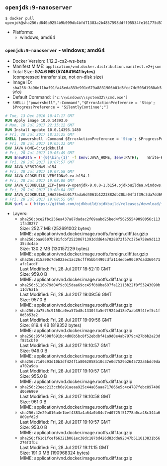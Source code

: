 ## `openjdk:9-nanoserver`

```console
$ docker pull openjdk@sha256:d840a9254b9b099db4bfd71383a2b4857598ddff95534fe161775d57b5067d86
```

-	Platforms:
	-	windows; amd64

### `openjdk:9-nanoserver` - windows; amd64

-	Docker Version: 1.12.2-cs2-ws-beta
-	Manifest MIME: `application/vnd.docker.distribution.manifest.v2+json`
-	Total Size: **574.6 MB (574641641 bytes)**  
	(compressed transfer size, not on-disk size)
-	Image ID: `sha256:3a96e11baf91fa45eda833e991c679a8831906b01d5fcc7dc503d1980ab59fc8`
-	Default Command: `["c:\\windows\\system32\\cmd.exe"]`
-	`SHELL`: `["powershell","-Command","$ErrorActionPreference = 'Stop'; $ProgressPreference = 'SilentlyContinue';"]`

```dockerfile
# Tue, 13 Dec 2016 10:47:17 GMT
RUN Apply image 10.0.14393.0
# Mon, 10 Jul 2017 22:35:12 GMT
RUN Install update 10.0.14393.1480
# Fri, 28 Jul 2017 18:35:25 GMT
SHELL [powershell -Command $ErrorActionPreference = 'Stop'; $ProgressPreference = 'SilentlyContinue';]
# Fri, 28 Jul 2017 19:05:33 GMT
ENV JAVA_HOME=C:\ojdkbuild
# Fri, 28 Jul 2017 19:05:49 GMT
RUN $newPath = ('{0}\bin;{1}' -f $env:JAVA_HOME, $env:PATH); 	Write-Host ('Updating PATH: {0}' -f $newPath); 	setx /M PATH $newPath;
# Fri, 28 Jul 2017 19:07:57 GMT
ENV JAVA_VERSION=9-b154
# Fri, 28 Jul 2017 19:07:58 GMT
ENV JAVA_OJDKBUILD_VERSION=9-ea-b154-1
# Fri, 28 Jul 2017 19:08:00 GMT
ENV JAVA_OJDKBUILD_ZIP=java-9-openjdk-9.0.0-1.b154.ojdkbuildea.windows.x86_64.zip
# Fri, 28 Jul 2017 19:08:04 GMT
ENV JAVA_OJDKBUILD_SHA256=bb0177ada6d4061b1223882db20ba04f3f39c3da7dd695a1e1004e93a65fcfd6
# Fri, 28 Jul 2017 19:08:55 GMT
RUN $url = ('https://github.com/ojdkbuild/ojdkbuild/releases/download/{0}/{1}' -f $env:JAVA_OJDKBUILD_VERSION, $env:JAVA_OJDKBUILD_ZIP); 	Write-Host ('Downloading {0} ...' -f $url); 	Invoke-WebRequest -Uri $url -OutFile 'ojdkbuild.zip'; 	Write-Host ('Verifying sha256 ({0}) ...' -f $env:JAVA_OJDKBUILD_SHA256); 	if ((Get-FileHash ojdkbuild.zip -Algorithm sha256).Hash -ne $env:JAVA_OJDKBUILD_SHA256) { 		Write-Host 'FAILED!'; 		exit 1; 	}; 		Write-Host 'Expanding ...'; 	Expand-Archive ojdkbuild.zip -DestinationPath C:\; 		Write-Host 'Renaming ...'; 	Move-Item 		-Path ('C:\{0}' -f ($env:JAVA_OJDKBUILD_ZIP -Replace '.zip$', '')) 		-Destination $env:JAVA_HOME 	; 		Write-Host 'Verifying install ...'; 	Write-Host '  java -version'; java -version; 	Write-Host '  javac -version'; javac -version; 		Write-Host 'Removing ...'; 	Remove-Item ojdkbuild.zip -Force; 		Write-Host 'Complete.';
```

-	Layers:
	-	`sha256:bce2fbc256ea437a87dadac2f69aabd25bed4f56255549090056c1131fad0277`  
		Size: 252.7 MB (252691002 bytes)  
		MIME: application/vnd.docker.image.rootfs.foreign.diff.tar.gzip
	-	`sha256:baa0507b781fcbf25230671393ddd64a7028872f57c375e758e9d11335cdc4ab`  
		Size: 130.2 MB (130157229 bytes)  
		MIME: application/vnd.docker.image.rootfs.foreign.diff.tar.gzip
	-	`sha256:815a90c7de022ec1ac26cff95bb4490cdfa114edbe90c97dad360471afc1acdf`  
		Last Modified: Fri, 28 Jul 2017 18:52:10 GMT  
		Size: 959.0 B  
		MIME: application/vnd.docker.image.rootfs.diff.tar.gzip
	-	`sha256:6116b79d04f9c015daa69cc45f0b8ba607fa12113b22f8f53243090b11d76a1a`  
		Last Modified: Fri, 28 Jul 2017 19:09:56 GMT  
		Size: 957.0 B  
		MIME: application/vnd.docker.image.rootfs.diff.tar.gzip
	-	`sha256:da75c5c9158ca0ea57bd8c1330f3a5e7f924bd18e7aab39f4fef5c1f0d5b53e2`  
		Last Modified: Fri, 28 Jul 2017 19:09:56 GMT  
		Size: 819.4 KB (819352 bytes)  
		MIME: application/vnd.docker.image.rootfs.diff.tar.gzip
	-	`sha256:85f4508f691bc4d06b5bc8f52ebdbf41a9d0e4ab7979c427bbb2a23df821cbf0`  
		Last Modified: Fri, 28 Jul 2017 19:10:57 GMT  
		Size: 949.0 B  
		MIME: application/vnd.docker.image.rootfs.diff.tar.gzip
	-	`sha256:71d9c93d10b3df424f1a8062058b10c37e0d7529b2645722a5bdc9daa702a9da`  
		Last Modified: Fri, 28 Jul 2017 19:10:57 GMT  
		Size: 955.0 B  
		MIME: application/vnd.docker.image.rootfs.diff.tar.gzip
	-	`sha256:23eec213ccb6e91aeaa925c44a85aaa717866e5c4c4787febc897406d0696909`  
		Last Modified: Fri, 28 Jul 2017 19:10:58 GMT  
		Size: 961.0 B  
		MIME: application/vnd.docker.image.rootfs.diff.tar.gzip
	-	`sha256:42e29a016a4e1bef4383a4a64a0b84c7ed0725f51778a0ca48c344a6809efd2d`  
		Last Modified: Fri, 28 Jul 2017 19:10:57 GMT  
		Size: 953.0 B  
		MIME: application/vnd.docker.image.rootfs.diff.tar.gzip
	-	`sha256:f61d1fcef66321b061ec38dc187bd426d83dde92347b511013831b56276f3fbc`  
		Last Modified: Fri, 28 Jul 2017 19:11:15 GMT  
		Size: 191.0 MB (190968324 bytes)  
		MIME: application/vnd.docker.image.rootfs.diff.tar.gzip
